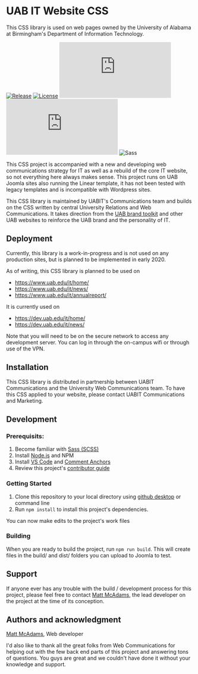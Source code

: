 # UAB IT Website CSS
This CSS library is used on web pages owned by the University of Alabama at Birmingham's Department of Information Technology. 

[![Release](https://img.shields.io/github/v/release/UAB-IT/website-design?include_prereleases)](https://github.com/UAB-IT/website-design/releases)
[![License](https://img.shields.io/github/license/UAB-IT/website-design?color=green)](https://github.com/UAB-IT/website-design/blob/master/LICENSE)
![Size](https://img.shields.io/github/size/UAB-IT/website-design/build/it-custom.css)
![Compressed](https://img.shields.io/github/size/UAB-IT/website-design/dist/it-custom.min.css?label=compressed)
![Sass](https://img.shields.io/badge/made%20with-Sass-%23bf4080)

This CSS project is accompanied with a new and developing web communications strategy for IT as well as a rebuild of the core IT website, so not everything here always makes sense. This project runs on UAB Joomla sites also running the Linear template, it has not been tested with legacy templates and is incompatible with Wordpress sites.

This CSS library is maintained by UABIT's Communications team and builds on the CSS written by central University Relations and Web Communications. It takes direction from the [UAB brand toolkit](https://www.uab.edu/toolkit/) and other UAB websites to reinforce the UAB brand and the personality of IT.

## Deployment

Currently, this library is a work-in-progress and is not used on any production sites, but is planned to be implemented in early 2020.

As of writing, this CSS library is planned to be used on
* https://www.uab.edu/it/home/
* https://www.uab.edu/it/news/
* https://www.uab.edu/it/annualreport/

It is currently used on
* https://dev.uab.edu/it/home/
* https://dev.uab.edu/it/news/

Note that you will need to be on the secure network to access any development server. You can log in through the on-campus wifi or through use of the VPN.

## Installation
This CSS library is distributed in partnership between UABIT Communications and the University Web Communications team. To have this CSS applied to your website, please contact UABIT Communications and Marketing.

## Development
### Prerequisits:
1. Become familiar with [Sass (SCSS)](https://sass-lang.com/guide)
2. Install [Node.js](https://nodejs.org/en/) and NPM
3. Install [VS Code](https://code.visualstudio.com/) and [Comment Anchors](https://marketplace.visualstudio.com/items?itemName=ExodiusStudios.comment-anchors)
4. Review this project's [contributor guide](https://github.com/UAB-IT/website-design/blob/master/.github/CONTRIBUTING.md)

### Getting Started
1. Clone this repository to your local directory using [github desktop](https://desktop.github.com/) or command line
2. Run `npm install` to install this project's dependencies.

You can now make edits to the project's work files

### Building
When you are ready to build the project, run `npm run build`. This will create files in the build/ and dist/ folders you can upload to Joomla to test.

## Support
If anyone ever has any trouble with the build / development process for this project, please feel free to contact [Matt McAdams](https://github.com/MattMcAdams), the lead developer on the project at the time of its conception.

## Authors and acknowledgment
[Matt McAdams](https://github.com/MattMcAdams), Web developer

I'd also like to thank all the great folks from Web Communications for helping out with the few back end parts of this project and answering tons of questions. You guys are great and we couldn't have done it without your knowledge and support.

